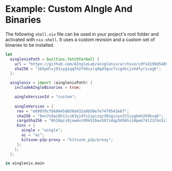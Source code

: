 # Example: Custom AIngle And Binaries

The following `shell.nix` file can be used in your project's root folder and activated with `nix-shell`.
It uses a custom revision and a custom set of binaries to be installed.

```nix
let 
  ainglenixPath = builtins.fetchTarball {
    url = "https://github.com/AIngleLab/ainglenix/archive/cdf1d199d5489ebc943b88e552507f1063e3e571.tar.gz";
    sha256 = "1b5pdlxj91syg1qqf42f49sxlq9qd3qnz7ccgdncjvhdfyricagh";
  };

  ainglenix = import (ainglenixPath) {
    includeAIngleBinaries = true;

    aingleVersionId = "custom";
    
    aingleVersion = { 
     rev = "e89870cfb68645d656d432a9b50e7e7479542e67";  
     sha256 = "0xn7s8ai6h11cz63yjdfs1spizqz36ngizyx371iygbmh2k9kvg6";  
     cargoSha256 = "0h18qcs9jawmvc09k51bwx58fidqp3456hiz0pwk74122rbs5i7w";
     bins = {
       aingle = "aingle";
       ai = "ai";
       kitsune-p2p-proxy = "kitsune_p2p/proxy";
     };
    };
  };

in ainglenix.main
```
